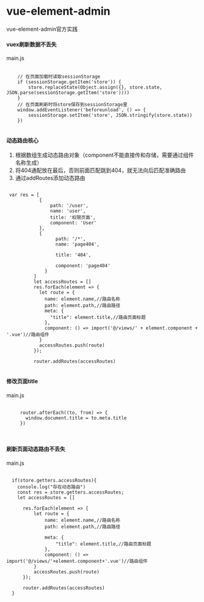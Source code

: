 # vue-element-admin
vue-element-admin官方实践


#### vuex刷新数据不丢失
main.js
<pre>
  <code>
    // 在页面加载时读取sessionStorage
    if (sessionStorage.getItem('store')) {
        store.replaceState(Object.assign({}, store.state, JSON.parse(sessionStorage.getItem('store'))))
    }
    // 在页面刷新时将store保存到sessionStorage里
    window.addEventListener('beforeunload', () => {
        sessionStorage.setItem('store', JSON.stringify(store.state))
    })
  </code>
</pre>


#### 动态路由核心

1. 根据数组生成动态路由对象（component不能直接传和存储，需要通过组件名称生成）
2. 将404通配放在最后，否则前面匹配跳到404，就无法向后匹配准确路由
3. 通过addRoutes添加动态路由

 <pre><code>
 var res = [
            {
                path: '/user',
                name: 'user',             
                title: '权限页面',      
                component: 'User'
            },
            {
                  path: '/*',
                  name: 'page404',

                  title: '404',

                  component: 'page404'
              }
          ]
          let accessRoutes = []
          res.forEach(element => {
            let route = {
              name: element.name,//路由名称
              path: element.path,//路由路径
              meta: {
                "title": element.title,//路由页面标题     
              },
              component: () => import('@/views/' + element.component + '.vue')//路由组件
            }
            accessRoutes.push(route)
          });
         
          router.addRoutes(accessRoutes)
 </code></pre>
 
 #### 修改页面title
 main.js
 <pre>
   <code>
     router.afterEach((to, from) => {  
       window.document.title = to.meta.title
     })
   </code>
 </pre>
 
#### 刷新页面动态路由不丢失
main.js
<pre>
  <code>
  if(store.getters.accessRoutes){
    console.log("存在动态路由")
    const res = store.getters.accessRoutes;
    let accessRoutes = []

      res.forEach(element => {
          let route = {
              name: element.name,//路由名称
              path: element.path,//路由路径

              meta: {                                       
                  "title": element.title,//路由页面标题     
              },
              component: () => import('@/views/'+element.component+'.vue')//路由组件
          }
          accessRoutes.push(route)
      });

      router.addRoutes(accessRoutes)
  }
  
  </code>
</pre>

